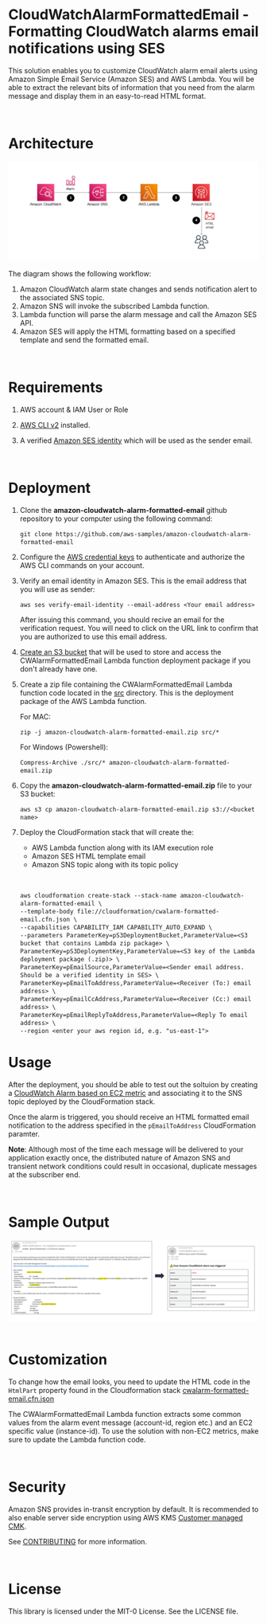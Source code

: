 # CloudWatchAlarmFormattedEmail - Formatting CloudWatch alarms email notifications using SES

This solution enables you to customize CloudWatch alarm email alerts using Amazon Simple Email Service (Amazon SES) and AWS Lambda. You will be able to extract the relevant bits of information that you need from the alarm message and display them in an easy-to-read HTML format.

&nbsp;

# Architecture

![Architecture Diagram](./CloudWatchAlarmFormattedEmail-ArchitectureDiagram.png)

The diagram shows the following workflow:

1. Amazon CloudWatch alarm state changes and sends notification alert to the associated SNS topic.
2. Amazon SNS will invoke the subscribed Lambda function.
3. Lambda function will parse the alarm message and call the Amazon SES API.
4. Amazon SES will apply the HTML formatting based on a specified template and send the formatted email.

&nbsp;

# Requirements

1. AWS account & IAM User or Role 
2. [AWS CLI v2](https://docs.aws.amazon.com/cli/latest/userguide/getting-started-install.html) installed.
   
3. A verified [Amazon SES identity](https://docs.aws.amazon.com/ses/latest/dg/verify-addresses-and-domains.html) which will be used as the sender email.

&nbsp;
# Deployment
1. Clone the **amazon-cloudwatch-alarm-formatted-email** github repository to your computer using the following command:
    ```
    git clone https://github.com/aws-samples/amazon-cloudwatch-alarm-formatted-email
    ```

2. Configure the [AWS credential keys](https://docs.aws.amazon.com/cli/latest/userguide/cli-configure-quickstart.html) to authenticate and authorize the AWS CLI commands on your account.

3. Verify an email identity in Amazon SES. This is the email address that you will use as sender:
    ```
    aws ses verify-email-identity --email-address <Your email address>
    ```
    After issuing this command, you should recive an email for the verification request. You will need to click on the URL link to confirm that you are authorized to use this email address.

4. [Create an S3 bucket](https://docs.aws.amazon.com/AmazonS3/latest/userguide/create-bucket-overview.html) that will be used to store and access the CWAlarmFormattedEmail Lambda function deployment package if you don't already have one.

5. Create a zip file containing the CWAlarmFormattedEmail Lambda function code located in the [src](./src/) directory. This is the deployment package of the AWS Lambda function.
   
   For MAC: 
    ```
    zip -j amazon-cloudwatch-alarm-formatted-email.zip src/*
    ```

    For Windows (Powershell):
    ```
    Compress-Archive ./src/* amazon-cloudwatch-alarm-formatted-email.zip
    ```


6. Copy the **amazon-cloudwatch-alarm-formatted-email.zip** file to your S3 bucket:
    ```
    aws s3 cp amazon-cloudwatch-alarm-formatted-email.zip s3://<bucket name>
    ```

7. Deploy the CloudFormation stack that will create the:
     -  AWS Lambda function along with its IAM execution role
     -  Amazon SES HTML template email
     -  Amazon SNS topic along with its topic policy
     
     &nbsp;

    ```
    aws cloudformation create-stack --stack-name amazon-cloudwatch-alarm-formatted-email \
    --template-body file://cloudformation/cwalarm-formatted-email.cfn.json \
    --capabilities CAPABILITY_IAM CAPABILITY_AUTO_EXPAND \
    --parameters ParameterKey=pS3DeploymentBucket,ParameterValue=<S3 bucket that contains Lambda zip package> \
	ParameterKey=pS3DeploymentKey,ParameterValue=<S3 key of the Lambda deployment package (.zip)> \
    ParameterKey=pEmailSource,ParameterValue=<Sender email address. Should be a verified identity in SES> \
    ParameterKey=pEmailToAddress,ParameterValue=<Receiver (To:) email address> \
    ParameterKey=pEmailCcAddress,ParameterValue=<Receiver (Cc:) email address> \
    ParameterKey=pEmailReplyToAddress,ParameterValue=<Reply To email address> \
    --region <enter your aws region id, e.g. "us-east-1">
    ```
# Usage
After the deployment, you should be able to test out the soltuion by creating a [CloudWatch Alarm based on EC2 metric](https://docs.aws.amazon.com/AWSEC2/latest/UserGuide/using-cloudwatch-createalarm.html) and associating it to the SNS topic deployed by the CloudFormation stack.

Once the alarm is triggered, you should receive an HTML formatted email notification to the address specified in the ```pEmailToAddress``` CloudFormation paramter.

**Note**:  Although most of the time each message will be delivered to your application exactly once, the distributed nature of Amazon SNS and transient network conditions could result in occasional, duplicate messages at the subscriber end.


&nbsp;

# Sample Output

![Samples Output](./CloudWatchAlarmFormattedEmail-SampleOutput.png)
&nbsp;

# Customization

To change how the email looks, you need to update the HTML code in the ```HtmlPart``` property found in the Cloudformation stack [cwalarm-formatted-email.cfn.json](./cloudformation/cwalarm-formatted-email.cfn.json)

The CWAlarmFormattedEmail Lambda function extracts some common values from the alarm event message (account-id, region etc.) and an EC2 specific value (instance-id).
To use the solution with non-EC2 metrics, make sure to update the Lambda function code.

&nbsp;

# Security

Amazon SNS provides in-transit encryption by default. It is recommended   to also enable server side encryption using AWS KMS [Customer managed CMK](https://docs.aws.amazon.com/kms/latest/developerguide/concepts.html). 


See [CONTRIBUTING](CONTRIBUTING.md#security-issue-notifications) for more information.

&nbsp;

# License

This library is licensed under the MIT-0 License. See the LICENSE file.


